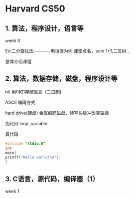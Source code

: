 # Harvard CS50

## 1. 算法，程序设计，语言等

week 0

Ex:二分查找法————电话簿为例
    课堂点名，sum 1+1,二叉树...

总体介绍课程

## 2. 算法，数据存储，磁盘，程序设计等

bit                               用0和1存储信息（二进制)

ASCII                           编码方式

hard drive(硬盘)       金属编码磁盘，读写头脉冲改变磁极



伪代码  loop ,variable

真代码
```c
#include "stdio.h"
int
main{
printf("Hello world!\n");
}
```

##  3. C语言，源代码，编译器（1）

week 1

